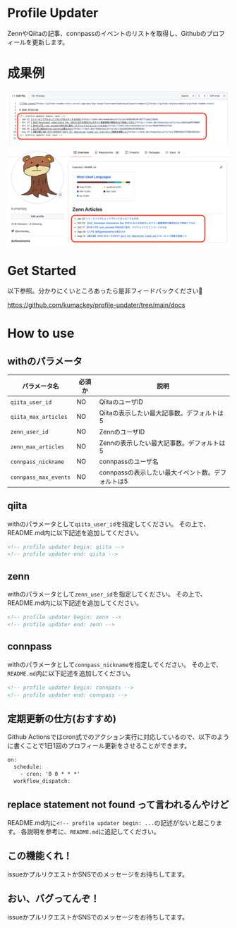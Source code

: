 # Profile Updater

ZennやQiitaの記事、connpassのイベントのリストを取得し、Githubのプロフィールを更新します。

# 成果例

![](./res/readme_output.png)
![](./res/readme_result.png)

# Get Started

以下参照。分かりにくいところあったら是非フィードバックください🙏

https://github.com/kumackey/profile-updater/tree/main/docs

# How to use

## withのパラメータ

| パラメータ名                | 必須か | 説明                            |
|-----------------------|-----|-------------------------------|
| `qiita_user_id`       | NO  | QiitaのユーザID                   |
| `qiita_max_articles`  | NO  | Qiitaの表示したい最大記事数。デフォルトは5      |
| `zenn_user_id`        | NO  | ZennのユーザID                    |
| `zenn_max_articles`   | NO  | Zennの表示したい最大記事数。デフォルトは5       |
| `connpass_nickname`   | NO  | connpassのユーザ名                 |
| `connpass_max_events` | NO  | connpassの表示したい最大イベント数。デフォルトは5 |

## qiita

withのパラメータとして`qiita_user_id`を指定してください。 その上で、README.md内に以下記述を追加してください。

```text:README.md
<!-- profile updater begin: qiita -->
<!-- profile updater end: qiita -->
```

## zenn

withのパラメータとして`zenn_user_id`を指定してください。 その上で、README.md内に以下記述を追加してください。

```text:README.md
<!-- profile updater begin: zenn -->
<!-- profile updater end: zenn -->
```

## connpass

withのパラメータとして`connpass_nickname`を指定してください。 その上で、`README.md`内に以下記述を追加してください。

```text:README.md
<!-- profile updater begin: connpass -->
<!-- profile updater end: connpass -->
```

## 定期更新の仕方(おすすめ)

Github Actionsではcron式でのアクション実行に対応しているので、以下のように書くことで1日1回のプロフィール更新をさせることができます。

```
on:
  schedule:
    - cron: '0 0 * * *'
  workflow_dispatch:
```

## replace statement not found って言われるんやけど

README.md内に`<!-- profile updater begin: ...`の記述がないと起こります。 各説明を参考に、`README.md`に追記してください。

## この機能くれ！

issueかプルリクエストかSNSでのメッセージをお待ちしてます。

## おい、バグってんぞ！

issueかプルリクエストかSNSでのメッセージをお待ちしてます。
